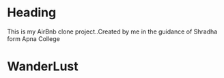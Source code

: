 # Heading
This is my AirBnb clone project..Created by me in the guidance of Shradha  form Apna College
# WanderLust 